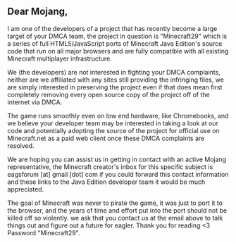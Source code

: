 ## Dear Mojang,

I am one of the developers of a project that has recently become a large target of your DMCA team, the project in question is "Minecraft29" which is a series of full HTML5/JavaScript ports of Minecraft Java Edition's source code that run on all major browsers and are fully compatible with all existing Minecraft multiplayer infrastructure.

We (the developers) are not interested in fighting your DMCA complaints, neither are we affiliated with any sites still providing the infringing files, we are simply interested in preserving the project even if that does mean first completely removing every open source copy of the project off of the internet via DMCA.

The game runs smoothly even on low end hardware, like Chromebooks, and we believe your developer team may be interested in taking a look at our code and potentially adopting the source of the project for official use on Minecraft.net as a paid web client once these DMCA complaints are resolved.

We are hoping you can assist us in getting in contact with an active Mojang representative, the Minecraft creator's inbox for this specific subject is eagsforum [at] gmail [dot] com if you could forward this contact information and these links to the Java Edition developer team it would be much appreciated.

The goal of Minecraft was never to pirate the game, it was just to port it to the browser, and the years of time and effort put into the port should not be killed off so violently. we ask that you contact us at the email above to talk things out and figure out a future for eagler. Thank you for reading <3
Password "Minecraft29".
